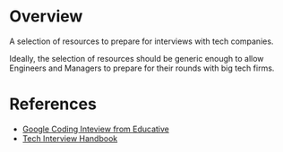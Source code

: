 # Overview
A selection of resources to prepare for interviews with tech companies.

Ideally, the selection of resources should be generic enough to allow Engineers and Managers to prepare for their rounds with big tech firms. 

# References
- [Google Coding Inteview from Educative](https://www.educative.io/blog/google-coding-interview)
- [Tech Interview Handbook](https://yangshun.github.io/tech-interview-handbook/)
